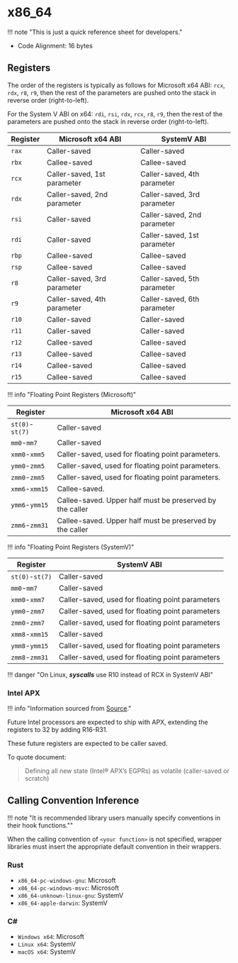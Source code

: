 # x86_64

!!! note "This is just a quick reference sheet for developers."

- Code Alignment: 16 bytes

## Registers

The order of the registers is typically as follows for Microsoft x64 ABI: `rcx`, `rdx`, `r8`, `r9`, 
then the rest of the parameters are pushed onto the stack in reverse order (right-to-left).

For the System V ABI on x64: `rdi`, `rsi`, `rdx`, `rcx`, `r8`, `r9`, then the rest of the parameters 
are pushed onto the stack in reverse order (right-to-left).

| Register | Microsoft x64 ABI           | SystemV ABI                 |
| -------- | --------------------------- | --------------------------- |
| `rax`    | Caller-saved                | Caller-saved                |
| `rbx`    | Callee-saved                | Callee-saved                |
| `rcx`    | Caller-saved, 1st parameter | Caller-saved, 4th parameter |
| `rdx`    | Caller-saved, 2nd parameter | Caller-saved, 3rd parameter |
| `rsi`    | Caller-saved                | Caller-saved, 2nd parameter |
| `rdi`    | Caller-saved                | Caller-saved, 1st parameter |
| `rbp`    | Callee-saved                | Callee-saved                |
| `rsp`    | Callee-saved                | Callee-saved                |
| `r8`     | Caller-saved, 3rd parameter | Caller-saved, 5th parameter |
| `r9`     | Caller-saved, 4th parameter | Caller-saved, 6th parameter |
| `r10`    | Caller-saved                | Caller-saved                |
| `r11`    | Caller-saved                | Caller-saved                |
| `r12`    | Callee-saved                | Callee-saved                |
| `r13`    | Callee-saved                | Callee-saved                |
| `r14`    | Callee-saved                | Callee-saved                |
| `r15`    | Callee-saved                | Callee-saved                |

!!! info "Floating Point Registers (Microsoft)"

| Register        | Microsoft x64 ABI                                        |
| --------------- | -------------------------------------------------------- |
| `st(0)`-`st(7)` | Caller-saved                                             |
| `mm0`-`mm7`     | Caller-saved                                             |
| `xmm0`-`xmm5`   | Caller-saved, used for floating point parameters.        |
| `ymm0`-`zmm5`   | Caller-saved, used for floating point parameters.        |
| `zmm0`-`zmm5`   | Caller-saved, used for floating point parameters.        |
| `xmm6`-`xmm15`  | Callee-saved.                                            |
| `ymm6`-`ymm15`  | Callee-saved. Upper half must be preserved by the caller |
| `zmm6`-`zmm31`  | Callee-saved. Upper half must be preserved by the caller |

!!! info "Floating Point Registers (SystemV)"

| Register        | SystemV ABI                                      |
| --------------- | ------------------------------------------------ |
| `st(0)`-`st(7)` | Caller-saved                                     |
| `mm0`-`mm7`     | Caller-saved                                     |
| `xmm0`-`xmm7`   | Caller-saved, used for floating point parameters |
| `ymm0`-`zmm7`   | Caller-saved, used for floating point parameters |
| `zmm0`-`zmm7`   | Caller-saved, used for floating point parameters |
| `xmm8`-`xmm15`  | Caller-saved                                     |
| `ymm8`-`ymm15`  | Caller-saved, used for floating point parameters |
| `zmm8`-`zmm31`  | Caller-saved, used for floating point parameters |

!!! danger "On Linux, ***syscalls*** use R10 instead of RCX in SystemV ABI"

### Intel APX

!!! info "Information sourced from [Source][APX]."

Future Intel processors are expected to ship with APX, extending the registers to 32 by adding R16-R31.  

These future registers are expected to be caller saved.  

To quote document:  

> Defining all new state (Intel® APX’s EGPRs) as volatile (caller-saved or scratch)

## Calling Convention Inference

!!! note "It is recommended library users manually specify conventions in their hook functions.""

When the calling convention of `<your function>` is not specified, wrapper libraries must insert
the appropriate default convention in their wrappers.

### Rust

- `x86_64-pc-windows-gnu`: Microsoft
- `x86_64-pc-windows-msvc`: Microsoft
- `x86_64-unknown-linux-gnu`: SystemV
- `x86_64-apple-darwin`: SystemV

### C#

- `Windows x64`: Microsoft
- `Linux x64`: SystemV
- `macOS x64`: SystemV

[APX]: https://cdrdv2-public.intel.com/784265/356112-intel-apx-sw-enabling.pdf